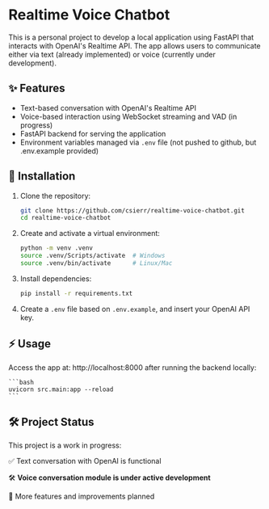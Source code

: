 # Realtime Voice Chatbot

This is a personal project to develop a local application using FastAPI that interacts with OpenAI's Realtime API. The app allows users to communicate either via text (already implemented) or voice (currently under development).

## ✨ Features

- Text-based conversation with OpenAI's Realtime API
- Voice-based interaction using WebSocket streaming and VAD (in progress)
- FastAPI backend for serving the application
- Environment variables managed via `.env` file (not pushed to github, but .env.example provided)

## 🚀 Installation

1. Clone the repository:

   ```bash
   git clone https://github.com/csierr/realtime-voice-chatbot.git
   cd realtime-voice-chatbot
   ```

2. Create and activate a virtual environment:

    ```bash
    python -m venv .venv
    source .venv/Scripts/activate  # Windows
    source .venv/bin/activate      # Linux/Mac
    ```

3. Install dependencies:

    ```bash
    pip install -r requirements.txt
    ```

4. Create a `.env` file based on `.env.example`, and insert your OpenAI API key.


## ⚡ Usage

Access the app at: http://localhost:8000  after running the backend locally:

    ```bash
    uvicorn src.main:app --reload
    ```

## 🛠️ Project Status

This project is a work in progress:

✅ Text conversation with OpenAI is functional

🛠 **Voice conversation module is under active development**

📝 More features and improvements planned
